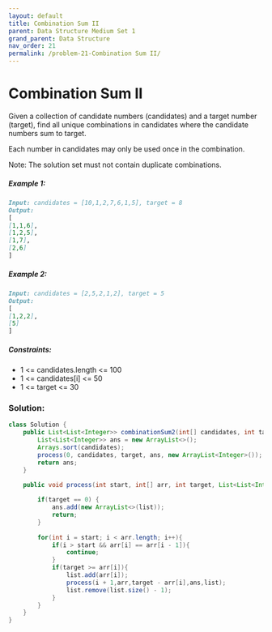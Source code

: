 ```yaml
---
layout: default
title: Combination Sum II
parent: Data Structure Medium Set 1
grand_parent: Data Structure
nav_order: 21
permalink: /problem-21-Combination Sum II/
---
```

# Combination Sum II
Given a collection of candidate numbers (candidates) and a target number (target), find all unique combinations in candidates where the candidate numbers sum to target.

Each number in candidates may only be used once in the combination.

Note: The solution set must not contain duplicate combinations.

##### Example 1:
```markdown
Input: candidates = [10,1,2,7,6,1,5], target = 8
Output:
[
[1,1,6],
[1,2,5],
[1,7],
[2,6]
]
```
##### Example 2:
```markdown
Input: candidates = [2,5,2,1,2], target = 5
Output:
[
[1,2,2],
[5]
]
```
##### Constraints:
* 1 <= candidates.length <= 100
* 1 <= candidates[i] <= 50
* 1 <= target <= 30

### Solution: 
```java
class Solution {
    public List<List<Integer>> combinationSum2(int[] candidates, int target) {
        List<List<Integer>> ans = new ArrayList<>();
        Arrays.sort(candidates);
        process(0, candidates, target, ans, new ArrayList<Integer>());
        return ans;   
    }

    public void process(int start, int[] arr, int target, List<List<Integer>> ans, List<Integer> list){
        
        if(target == 0) {
            ans.add(new ArrayList<>(list));
            return;
        }
    
        for(int i = start; i < arr.length; i++){
            if(i > start && arr[i] == arr[i - 1]){
                continue;
            }
            if(target >= arr[i]){
                list.add(arr[i]);
                process(i + 1,arr,target - arr[i],ans,list);
                list.remove(list.size() - 1);
            }
        }
    }
}
```